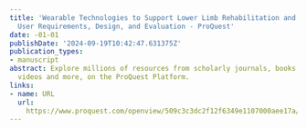 ```yaml
---
title: 'Wearable Technologies to Support Lower Limb Rehabilitation and Clinical Practice:
  User Requirements, Design, and Evaluation - ProQuest'
date: -01-01
publishDate: '2024-09-19T10:42:47.631375Z'
publication_types:
- manuscript
abstract: Explore millions of resources from scholarly journals, books, newspapers,
  videos and more, on the ProQuest Platform.
links:
- name: URL
  url: 
    https://www.proquest.com/openview/509c3c3dc2f12f6349e1107000aee17a/1?pq-origsite=gscholar&cbl=2026366&diss=y
---
```

